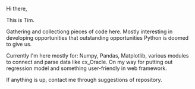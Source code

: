 Hi there,

This is Tim. 

Gathering and collectiong pieces of code here. 
Mostly interesting in developing opportunities that outstanding opportunities Python is doomed to give us. 

Currently I'm here mostly for: Numpy, Pandas, Matplotlib, various modules to connect and parse data like cx_Oracle. 
On my way for putting out regression model and something user-friendly in web framework. 

If anything is up, contact me through suggestions of repository. 

